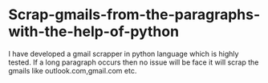 # Scrap-gmails-from-the-paragraphs-with-the-help-of-python
I have developed a gmail scrapper in python language which is highly tested. If a long paragraph occurs then no issue will be face it will scrap the gmails like outlook.com,gmail.com etc.

